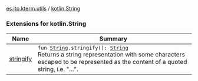 [es.jtp.kterm.utils](../index.md) / [kotlin.String](./index.md)

### Extensions for kotlin.String

| Name | Summary |
|---|---|
| [stringify](stringify.md) | `fun `[`String`](https://kotlinlang.org/api/latest/jvm/stdlib/kotlin/-string/index.html)`.stringify(): `[`String`](https://kotlinlang.org/api/latest/jvm/stdlib/kotlin/-string/index.html)<br>Returns a string representation with some characters escaped to be represented as the content of a quoted string, i.e. "...". |
